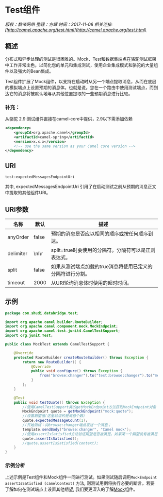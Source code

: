 # Test组件

*版权：数帝网络*
*整理：方辉*
*时间：2017-11-08*
*相关连接:[http://camel.apache.org/test.html](http://camel.apache.org/test.html)*

## 概述
分布式和异步处理的测试是很困难的。Mock、Test和数据集端点在骆驼测试框架中工作非常出色，以简化您的单元和集成测试，使用企业集成模式和骆驼的大量组件以及强大的Bean集成。

Test组件扩展了Mock组件，以支持在启动时从另一个端点提取消息，从而在底层的模拟端点上设置预期的消息体。也就是说，您在一个路由中使用测试端点，而到达它的消息将被默认地与从其他位置提取的一些预期消息进行比较。

### 补充：
从骆驼 2.9:测试组件直接在camel-core中提供，2.9以下需添加依赖

```xml
<dependency>
    <groupId>org.apache.camel</groupId>
    <artifactId>camel-spring</artifactId>
    <version>x.x.x</version>
    <!-- use the same version as your Camel core version -->
</dependency>
```

## URI

```
test:expectedMessagesEndpointUri
```

其中, expectedMessagesEndpointUri 引用了在启动测试之前从预期的消息正文中提取的其他组件URI。

## URI参数

名称|默认|描述
----|----|----
anyOrder|false|预期的消息是否应以相同的顺序或按任何顺序到达。
delimiter|\nl\r|split=true时要使用的分隔符。分隔符可以是正则表达式。
split|false|如果从测试端点加载的true消息将使用已定义的分隔符进行分割。
timeout|2000|从URI轮询消息体时使用的超时时间。

## 示例

```java
package com.shudi.databridge.test;

import org.apache.camel.builder.RouteBuilder;
import org.apache.camel.component.mock.MockEndpoint;
import org.apache.camel.test.junit4.CamelTestSupport;
import org.junit.Test;

public class MockTest extends CamelTestSupport {

	@Override
	protected RouteBuilder createRouteBuilder() throws Exception {
		return new RouteBuilder() {
			@Override
			public void configure() throws Exception {
				from("browse:changer").to("test:browse:changer").to("mock:quote");
			}
		};
	}

	@Test
	public void testQuote() throws Exception {
        //使用CamelTestSupport类的getMockEndpoint方法获取MockEndpoint对象
		MockEndpoint quote = getMockEndpoint("mock:quote");
        //设置期望值(这里验证的是消息个数)
		quote.expectedMessageCount(1);
        //开始测试：向browse:changer端点发送一个消息；
		template.sendBody("browse:changer", "Camel mock");
        //使用assertIsSatisfied方法验证期望是否被满足，如果某一个期望没有被满足，Camel将会抛出异常：java.lang.AssertionError；
		quote.assertIsSatisfied();
        //quote.assertIsSatisfied(context);
	}
}
```

### 示例分析

上述示例是Test组件和Mock组件一同进行测试。如果测试随后调用`MockEndpoint assertIsSatisfied (camelContext)` 方法, 则测试用例将执行必要的断言。若要了解如何在测试端点上设置其他期望, 我们要更深入的了解[Mock](http://camel.apache.org/mock.html)组件。